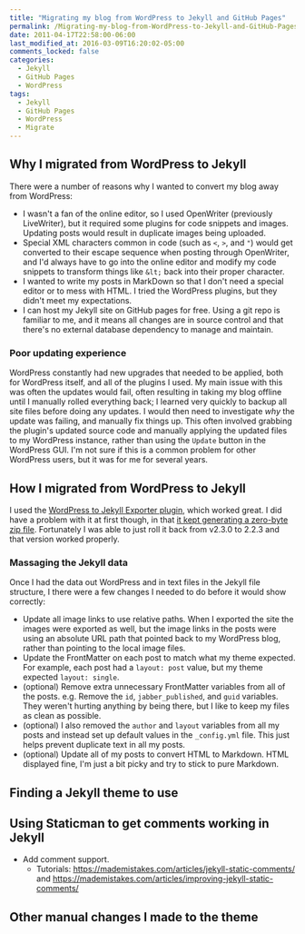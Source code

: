 ```yaml
---
title: "Migrating my blog from WordPress to Jekyll and GitHub Pages"
permalink: /Migrating-my-blog-from-WordPress-to-Jekyll-and-GitHub-Pages/
date: 2011-04-17T22:58:00-06:00
last_modified_at: 2016-03-09T16:20:02-05:00
comments_locked: false
categories:
  - Jekyll
  - GitHub Pages
  - WordPress
tags:
  - Jekyll
  - GitHub Pages
  - WordPress
  - Migrate
---
```


## Why I migrated from WordPress to Jekyll

There were a number of reasons why I wanted to convert my blog away from WordPress:

- I wasn't a fan of the online editor, so I used OpenWriter (previously LiveWriter), but it required some plugins for code snippets and images. Updating posts would result in duplicate images being uploaded.
- Special XML characters common in code (such as `<`, `>`, and `"`) would get converted to their escape sequence when posting through OpenWriter, and I'd always have to go into the online editor and modify my code snippets to transform things like `&lt;` back into their proper character.
- I wanted to write my posts in MarkDown so that I don't need a special editor or to mess with HTML. I tried the WordPress plugins, but they didn't meet my expectations.
- I can host my Jekyll site on GitHub pages for free. Using a git repo is familiar to me, and it means all changes are in source control and that there's no external database dependency to manage and maintain.

### Poor updating experience

WordPress constantly had new upgrades that needed to be applied, both for WordPress itself, and all of the plugins I used. My main issue with this was often the updates would fail, often resulting in taking my blog offline until I manually rolled everything back; I learned very quickly to backup all site files before doing any updates. I would then need to investigate _why_ the update was failing, and manually fix things up. This often involved grabbing the plugin's updated source code and manually applying the updated files to my WordPress instance, rather than using the `Update` button in the WordPress GUI. I'm not sure if this is a common problem for other WordPress users, but it was for me for several years.

## How I migrated from WordPress to Jekyll

I used the [WordPress to Jekyll Exporter plugin](https://github.com/benbalter/wordpress-to-jekyll-exporter), which worked great. I did have a problem with it at first though, in that [it kept generating a zero-byte zip file](https://github.com/benbalter/wordpress-to-jekyll-exporter/issues/145). Fortunately I was able to just roll it back from v2.3.0 to 2.2.3 and that version worked properly.

### Massaging the Jekyll data

Once I had the data out WordPress and in text files in the Jekyll file structure, I there were a few changes I needed to do before it would show correctly:

- Update all image links to use relative paths. When I exported the site the images were exported as well, but the image links in the posts were using an absolute URL path that pointed back to my WordPress blog, rather than pointing to the local image files.
- Update the FrontMatter on each post to match what my theme expected. For example, each post had a `layout: post` value, but my theme expected `layout: single`.
- (optional) Remove extra unnecessary FrontMatter variables from all of the posts. e.g. Remove the `id`, `jabber_published`, and `guid` variables. They weren't hurting anything by being there, but I like to keep my files as clean as possible.
- (optional) I also removed the `author` and `layout` variables from all my posts and instead set up default values in the `_config.yml` file. This just helps prevent duplicate text in all my posts.
- (optional) Update all of my posts to convert HTML to Markdown. HTML displayed fine, I'm just a bit picky and try to stick to pure Markdown.

## Finding a Jekyll theme to use


## Using Staticman to get comments working in Jekyll

- Add comment support.
  - Tutorials: https://mademistakes.com/articles/jekyll-static-comments/ and https://mademistakes.com/articles/improving-jekyll-static-comments/

## Other manual changes I made to the theme

